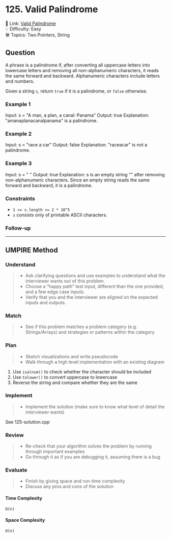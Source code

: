 # 125. Valid Palindrome

🔗 Link: [Valid Palindrome](https://leetcode.com/problems/valid-palindrome/description/)<br>
💡 Difficulty: Easy<br>
🛠️ Topics: Two Pointers, String<br>

## Question

A phrase is a palindrome if, after converting all uppercase letters into lowercase letters and removing all non-alphanumeric characters, it reads the same forward and backward. Alphanumeric characters include letters and numbers.

Given a string `s`, return `true` if it is a palindrome, or `false` otherwise.

### Example 1

Input: s = "A man, a plan, a canal: Panama"
Output: true
Explanation: "amanaplanacanalpanama" is a palindrome.

### Example 2

Input: s = "race a car"
Output: false
Explanation: "raceacar" is not a palindrome.

### Example 3

Input: s = " "
Output: true
Explanation: s is an empty string "" after removing non-alphanumeric characters.
Since an empty string reads the same forward and backward, it is a palindrome.

### Constraints

* `1 <= s.length <= 2 * 10^5`
* `s` consists only of printable ASCII characters.

### Follow-up

---

## UMPIRE Method

### Understand

> - Ask clarifying questions and use examples to understand what the interviewer wants out of this problem.
> - Choose a “happy path” test input, different than the one provided, and a few edge case inputs. 
> - Verify that you and the interviewer are aligned on the expected inputs and outputs.

### Match
> - See if this problem matches a problem category (e.g. Strings/Arrays) and strategies or patterns within the category

### Plan
> - Sketch visualizations and write pseudocode
> - Walk through a high level implementation with an existing diagram

1. Use `isalnum()` to check whether the character should be included
2. Use `tolower()` to convert uppercase to lowercase
3. Reverse the string and compare whether they are the same

### Implement
> - Implement the solution (make sure to know what level of detail the interviewer wants)

See 125-solution.cpp

### Review
> - Re-check that your algorithm solves the problem by running through important examples
> - Go through it as if you are debugging it, assuming there is a bug

### Evaluate
> - Finish by giving space and run-time complexity
> - Discuss any pros and cons of the solution

#### Time Complexity

`O(n)`

#### Space Complexity

`O(n)`